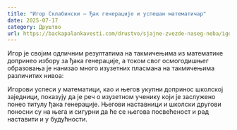 ```yaml
---
title: "Игор Склабински – Ђак генерације и успешан математичар"
date: 2025-07-17
category: Друштво
url: https://backapalankavesti.com/drustvo/sjajne-zvezde-naseg-neba/igor-sklabinski-djak-generacije-i-uspesan-matematicar/
---
```


Игор је својим одличним резултатима на такмичењима из математике допринео избору за ђака генерације, а током свог осмогодишњег образовања је нанизао много изузетних пласмана на такмичењима различитих нивоа:

Игорови успеси у математици, као и његов укупни допринос школској заједници, показују да је реч о изузетном ученику који је заслужено понео титулу ђака генерације. Његови наставници и школски другови поносни су на њега и сигурни да ће се његова посвећеност и рад наставити и у будућности.
